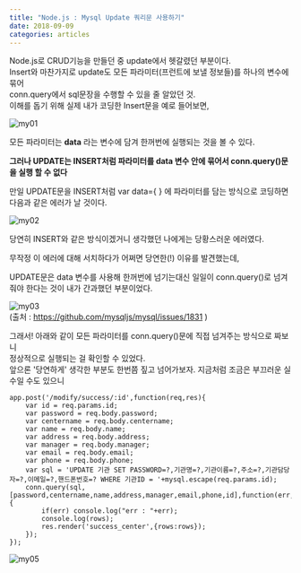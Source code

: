 ```yaml
---
title: "Node.js : Mysql Update 쿼리문 사용하기"
date: 2018-09-09
categories: articles
---
```


Node.js로 CRUD기능을 만들던 중 update에서 헷갈렸던 부분이다.   
Insert와 마찬가지로 update도 모든 파라미터(프런트에 보낼 정보들)를 하나의 변수에 묶어  
conn.query에서 sql문장을 수행할 수 있을 줄 알았던 것.  
이해를 돕기 위해 실제 내가 코딩한 Insert문을 예로 들어보면,  

![my01](https://user-images.githubusercontent.com/29648470/45261008-8c987900-b431-11e8-9363-03b5d95a87d4.png)  

모든 파라미터는 **data** 라는 변수에 담겨 한꺼번에 실행되는 것을 볼 수 있다.  

**그러나 UPDATE는 INSERT처럼 파라미터를 data 변수 안에 묶어서 conn.query()문을 실행 할 수 없다**  

만일 UPDATE문을 INSERT처럼 var data={ } 에 파라미터를 담는 방식으로 코딩하면 다음과 같은 에러가 날 것이다.  

![my02](https://user-images.githubusercontent.com/29648470/45261057-054c0500-b433-11e8-9f1a-57ce29a9fa3d.png)  

당연히 INSERT와 같은 방식이겠거니 생각했던 나에게는 당황스러운 에러였다.  

무작정 이 에러에 대해 서치하다가 어쩌면 당연한(!) 이유를 발견했는데,  

UPDATE문은 data 변수를 사용해 한꺼번에 넘기는대신 일일이 conn.query()로 넘겨줘야 한다는 것이 내가 간과했던 부분이었다.  

![my03](https://user-images.githubusercontent.com/29648470/45261079-dbdfa900-b433-11e8-8a0b-02a9db48e42d.png)  
(출처 : <https://github.com/mysqljs/mysql/issues/1831> )  

그래서! 아래와 같이 모든 파라미터를 conn.query()문에 직접 넘겨주는 방식으로 짜보니   
정상적으로 실행되는 걸 확인할 수 있었다.  
앞으론 '당연하게' 생각한 부분도 한번쯤 짚고 넘어가보자. 지금처럼 조금은 부끄러운 실수일 수도 있으니  

```
app.post('/modify/success/:id',function(req,res){
	var id = req.params.id;
	var password = req.body.password;
	var centername = req.body.centername;
	var name = req.body.name;
	var address = req.body.address;
	var manager = req.body.manager;
	var email = req.body.email;
	var phone = req.body.phone;
	var sql = 'UPDATE 기관 SET PASSWORD=?,기관명=?,기관이름=?,주소=?,기관담당자=?,이메일=?,핸드폰번호=? WHERE 기관ID = '+mysql.escape(req.params.id);
	conn.query(sql,[password,centername,name,address,manager,email,phone,id],function(err,rows){
		if(err) console.log("err : "+err);
		console.log(rows);
		res.render('success_center',{rows:rows});
	});
});
```  

![my05](https://user-images.githubusercontent.com/29648470/45261170-7e009080-b436-11e8-9ced-7ae3c9e34431.png)  












